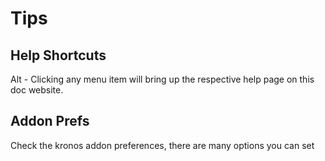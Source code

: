 # Tips

## Help Shortcuts

Alt - Clicking any menu item will bring up the respective help page on this doc website.

## Addon Prefs

Check the kronos addon preferences, there are many options you can set
